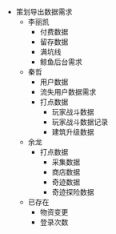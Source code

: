 - 策划导出数据需求
	- 李丽凯
		- 付费数据
		- 留存数据
		- 满坑线
		- 鲸鱼后台需求
	- 秦哲
		- 用户数据
		- 流失用户数据需求
		- 打点数据
			- 玩家战斗数据
			- 玩家战斗数据记录
			- 建筑升级数据
	- 余龙
		- 打点数据
			- 采集数据
			- 商店数据
			- 奇迹数据
			- 奇迹探险数据
	- 已存在
		- 物资变更
		- 登录次数